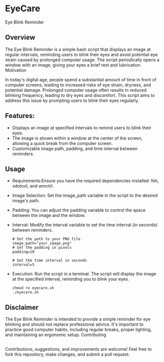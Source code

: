 # EyeCare

Eye Blink Reminder

## Overview

The Eye Blink Reminder is a simple bash script that displays an image at regular intervals, reminding users to blink their eyes and avoid potential eye strain caused by prolonged computer usage. The script periodically opens a window with an image, giving your eyes a brief rest and lubrication.
Motivation

In today's digital age, people spend a substantial amount of time in front of computer screens, leading to increased risks of eye strain, dryness, and potential damage. Prolonged computer usage often results in reduced blinking frequency, leading to dry eyes and discomfort. This script aims to address this issue by prompting users to blink their eyes regularly.

## Features:
 
* Displays an image at specified intervals to remind users to blink their eyes.
* The image is shown within a window at the center of the screen, allowing a quick break from the computer screen.
* Customizable image path, padding, and time interval between reminders.


## Usage

* Requirements:Ensure you have the required dependencies installed: feh, xdotool, and wmctrl.
* Image Selection: Set the image_path variable in the script to the desired image's path.
* Padding: You can adjust the padding variable to control the space between the image and the window.
* Interval: Modify the interval variable to set the time interval (in seconds) between reminders.  
    

      # Set the path to your PNG file
      image_path="your_image.png"
      # Set the padding in pixels
      padding=10
    
      # Set the time interval in seconds
      interval=5


* Execution: Run the script in a terminal. The script will display the image at the specified interval, reminding you to blink your eyes.


      chmod +x eyecare.sh
      ./eyecare.sh


## Disclaimer

The Eye Blink Reminder is intended to provide a simple reminder for eye blinking and should not replace professional advice. It's important to practice good computer habits, including regular breaks, proper lighting, and maintaining an ergonomic setup.
Contributing

## 

Contributions, suggestions, and improvements are welcome! Feel free to fork this repository, make changes, and submit a pull request.
